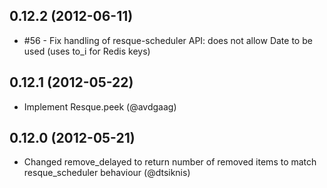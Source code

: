 ## 0.12.2 (2012-06-11)

* #56 - Fix handling of resque-scheduler API: does not allow Date to be used (uses to_i for Redis keys)

## 0.12.1 (2012-05-22)

* Implement Resque.peek (@avdgaag)

## 0.12.0 (2012-05-21)

* Changed remove\_delayed to return number of removed items to match resque\_scheduler behaviour (@dtsiknis)
